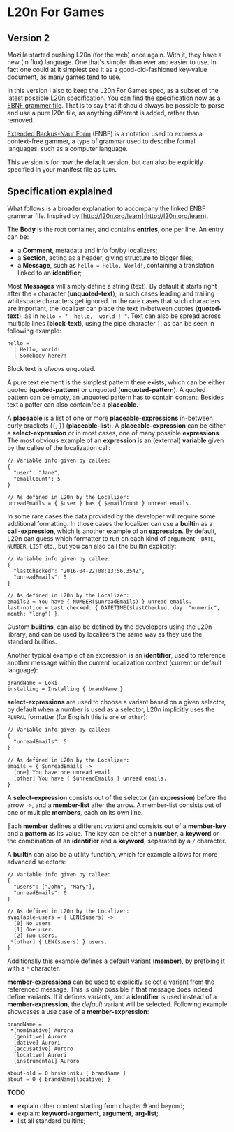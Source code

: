 # L20n For Games

## Version 2

Mozilla started pushing L20n (for the web) once again. With it, they have a new (in flux) language. One that's simpler than ever and easier to use.
In fact one could at it simplest see it as a good-old-fashioned key-value document, as many games tend to use.

In this version I also  to keep the L20n For Games spec, as a subset of the latest possible L20n specification.
You can find the specification now as [a EBNF grammer file](https://github.com/GlenDC/l20n-mozilla-spec/blob/master/grammar.ebnf).
That is to say that it should always be possible to parse and use a pure l20n file, as anything different is added, rather than removed.

[Extended Backus-Naur Form](https://en.wikipedia.org/wiki/Extended_Backus–Naur_form) (ENBF) is a notation used to express a context-free gammer,
a type of grammar used to describe formal languages, such as a computer language.

This version is for now the default version, but can also be explicitly specified in your manifest file as `l20n`.

## Specification explained

What follows is a broader explanation to accompany the linked ENBF grammar file. Inspired by [http://l20n.org/learn](http://l20n.org/learn).

The **Body** is the root container, and contains **entries**, one per line. An entry can be:

+ a **Comment**, metadata and info for/by localizers;
+ a **Section**, acting as a header, giving structure to bigger files;
+ a **Message**, such as `hello = Hello, World!`, containing a translation linked to an **identifier**;

Most **Messages** will simply define a string (text). By default it starts right after the `=` character (**unquoted-text**),
in such cases leading and trailing whitespace characters get ignored. In the rare cases that such characters are important,
the localizer can place the text in-between quotes (**quoted-text**), as in `hello = "  hello,  world ! "`.
Text can also be spread across multiple lines (**block-text**), using the pipe character `|`, as can be seen in following example:

```
hello =
  | Hello, world!
  | Somebody here?!
```

Block text is _always_ unquoted.

A pure text element is the simplest pattern there exists, which can be either quoted (**quoted-pattern**) or unquoted (**unquoted-pattern**). A quoted pattern can be empty, an unquoted pattern has to contain content. Besides text a patter can also contain/be a **placeable**.

A **placeable** is a list of one or more **placeable-expressions** in-between curly brackets (`{`, `}`) (**placeable-list**).
A **placeable-expression** can be either a **select-expression** or in most cases, one of many possible **expressions**.
The most obvious example of an **expression** is an (external) **variable** given by the callee of the localization call:

```
// Variable info given by callee:
{
  "user": "Jane",
  "emailCount": 5
}

// As defined in L20n by the Localizer:
unreadEmails = { $user } has { $emailCount } unread emails.
```

In some rare cases the data provided by the developer will require some additional formatting.
In those cases the localizer can use a **builtin** as a **call-expression**, which is another example of an **expression**.
By default, L20n can guess which formatter to run on each kind of argument - `DATE`, `NUMBER`, `LIST` etc., but you can also call the builtin explicitly:

```
// Variable info given by callee:
{
  "lastChecked": "2016-04-22T08:13:56.354Z",
  "unreadEmails": 5
}

// As defined in L20n by the Localizer:
emails2 = You have { NUMBER($unreadEmails) } unread emails.
last-notice = Last checked: { DATETIME($lastChecked, day: "numeric", month: "long") }.
```

Custom **builtins**, can also be defined by the developers using the L20n library,
and can be used by localizers the same way as they use the standard builtins.

Another typical example of an expression is an **identifier**,
used to reference another message within the current localization context (current or default language):

```
brandName = Loki
installing = Installing { brandName }
```

**select-expressions** are used to choose a variant based on a given selector,
by default when a number is used as a selector, L20n implicitly uses the `PLURAL` formatter (for English this is `one` or `other`):

```
// Variable info given by callee:
{
  "unreadEmails": 5
}

// As defined in L20n by the Localizer:
emails = { $unreadEmails ->
  [one] You have one unread email.
  [other] You have { $unreadEmails } unread emails.
}
```

A **select-expression** consists out of the selector (an **expression**) before the arrow `->`,
and a **member-list** after the arrow. A member-list consists out of one or multiple **members**, each on its own line.

Each **member** defines a different _variant_ and consists out of a **member-key** and a **pattern** as its value.
The key can be either a **number**, a **keyword** or the combination of an **identifier** and a **keyword**, separated by a `/` character.

A **builtin** can also be a utility function, which for example allows for more advanced selectors:

```
// Variable info given by callee:
{
  "users": ["John", "Mary"],
  "unreadEmails": 0
}

// As defined in L20n by the Localizer:
available-users = { LEN($users) ->
  [0] No users
  [1] One user.
  [2] Two users.
 *[other] { LEN($users) } users.
}
```

Additionally this example defines a default variant (**member**), by prefixing it with a `*` character.

**member-expressions** can be used to explicitly select a variant from the referenced message.
This is only possible if that message does indeed define variants. If it defines variants, and a **identifier** is used instead
of a **member-expression**, the _default_ variant will be selected. Following example showcases a use case of a **member-expression**:

```
brandName =
 *[nominative] Aurora
  [genitive] Aurore
  [dative] Aurori
  [accusative] Auroro
  [locative] Aurori
  [instrumental] Auroro

about-old = O brskalniku { brandName }
about = O { brandName[locative] }
```

**TODO**
+ explain other content starting from chapter 9 and beyond;
+ explain: **keyword-argument**, **argument**, **arg-list**;
+ list all standard builtins;
